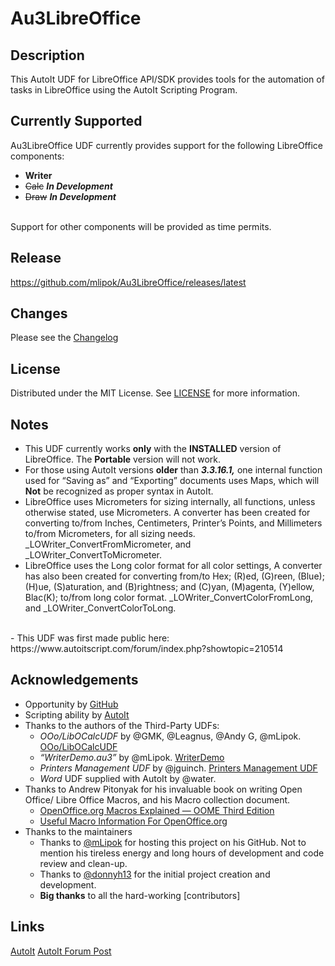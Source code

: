 # Au3LibreOffice

## Description

This AutoIt UDF for LibreOffice API/SDK provides tools for the automation of tasks in LibreOffice using the AutoIt Scripting Program.

## Currently Supported

Au3LibreOffice UDF currently provides support for the following LibreOffice components:<br>
- **Writer**<br> 
- ~~Calc~~ ***In Development***
- ~~Draw~~ ***In Development*** 
<br>
Support for other components will be provided as time permits.<br>

## Release

https://github.com/mlipok/Au3LibreOffice/releases/latest

## Changes

Please see the [Changelog](CHANGELOG.md)

## License

Distributed under the MIT License. See [LICENSE](LICENSE) for more information.

## Notes

- This UDF currently works **only** with the **INSTALLED** version of LibreOffice. The **Portable** version will not work.
- For those using AutoIt versions **older** than **_3.3.16.1,_** one internal function used for “Saving as” and “Exporting” documents uses Maps, which will **Not** be recognized as proper syntax in AutoIt. 
- LibreOffice uses Micrometers for sizing internally, all functions, unless otherwise stated, use Micrometers. A converter has been created for converting to/from Inches, Centimeters, Printer’s Points, and Millimeters to/from Micrometers, for all sizing needs. _LOWriter_ConvertFromMicrometer, and  _LOWriter_ConvertToMicrometer.
- LibreOffice uses the Long color format for all color settings, A converter has also been created for converting from/to Hex; (R)ed, (G)reen, (Blue); (H)ue, (S)aturation, and (B)rightness; and (C)yan, (M)agenta, (Y)ellow, Blac(K); to/from long color format. _LOWriter_ConvertColorFromLong, and _LOWriter_ConvertColorToLong.
<br>
- This UDF was first made public here:<br>
https://www.autoitscript.com/forum/index.php?showtopic=210514

## Acknowledgements

- Opportunity by [GitHub](https://github.com)
- Scripting ability by [AutoIt](https://www.autoitscript.com/site/autoit/)
- Thanks to the authors of the Third-Party UDFs:
  - *OOo/LibOCalcUDF* by @GMK, @Leagnus, @Andy G, @mLipok. [OOo/LibOCalcUDF](https://www.autoitscript.com/forum/topic/151530-ooolibo-calc-udf/)
  - *“WriterDemo.au3”* by @mLipok. [WriterDemo](https://www.autoitscript.com/forum/topic/204665-libreopenoffice-writer/?do=findComment&comment=1471711)
  - *Printers Management UDF* by @jguinch. [Printers Management UDF](https://www.autoitscript.com/forum/topic/155485-printers-management-udf/)
  - *Word* UDF supplied with AutoIt by @water.
- Thanks to Andrew Pitonyak for his invaluable book on writing Open Office/ Libre Office Macros, and his Macro collection document.
  - [OpenOffice.org Macros Explained — OOME Third Edition](https://www.pitonyak.org/OOME_3_0.pdf)
  - [Useful Macro Information For OpenOffice.org]()
- Thanks to the maintainers
  - Thanks to [@mLipok](https://github.com/mLipok) for hosting this project on his GitHub. Not to mention his tireless energy and long hours of development and code review and clean-up.
  - Thanks to [@donnyh13](https://github.com/donnyh13) for the initial project creation and development.
  - **Big thanks** to all the hard-working [contributors]

## Links 

[License]: https://github.com/mlipok/Au3LibreOffice/tree/main/LICENSE
[AutoIt](https://www.autoitscript.com/site/autoit/)
[AutoIt Forum Post](https://www.autoitscript.com/forum/index.php?showtopic=210514)


